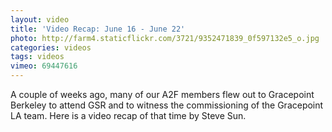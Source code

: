 ```yaml
---
layout: video
title: 'Video Recap: June 16 - June 22'
photo: http://farm4.staticflickr.com/3721/9352471839_0f597132e5_o.jpg
categories: videos
tags: videos
vimeo: 69447616
---
```


A couple of weeks ago, many of our A2F members flew out to Gracepoint Berkeley to attend GSR and to witness the commissioning of the Gracepoint LA team. Here is a video recap of that time by Steve Sun.
